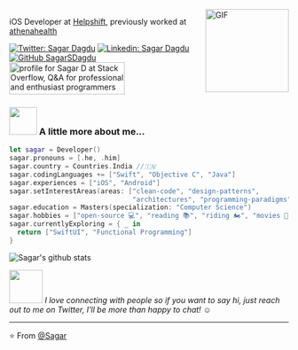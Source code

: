 <img align="right" alt="GIF" src="https://media.giphy.com/media/du3J3cXyzhj75IOgvA/giphy.gif" width="150"/>
<p>iOS Developer at <a href="https://www.helpshift.com">Helpshift</a>, previously worked at <a href="https://www.athenahealth.com">athenahealth</a></p>

[![Twitter: Sagar Dagdu](https://img.shields.io/twitter/follow/Sagar?style=social)](https://twitter.com/SDagdu)
[![Linkedin: Sagar Dagdu](https://img.shields.io/badge/-sagardagdu-blue?style=flat-square&logo=Linkedin&logoColor=white&link=https://www.linkedin.com/in/sagardagdu/)](https://www.linkedin.com/in/sagardagdu/)
[![GitHub SagarSDagdu](https://img.shields.io/github/followers/SagarSDagdu?label=follow&style=social)](https://github.com/SagarSDagdu/)
<br>
<a href="https://stackoverflow.com/users/3825788/sagar-d"><img src="https://stackoverflow.com/users/flair/3825788.png" width="208" height="58" alt="profile for Sagar D at Stack Overflow, Q&amp;A for professional and enthusiast programmers" title="profile for Sagar D at Stack Overflow, Q&amp;A for professional and enthusiast programmers"></a>


### <img src="https://media.giphy.com/media/VgCDAzcKvsR6OM0uWg/giphy.gif" width="50"> A little more about me...  

```swift
let sagar = Developer()
sagar.pronouns = [.he, .him]
sagar.country = Countries.India //🇮🇳
sagar.codingLanguages += ["Swift", "Objective C", "Java"]
sagar.experiences = ["iOS", "Android"]
sagar.setInterestAreas(areas: ["clean-code", "design-patterns", 
                               "architectures", "programming-paradigms"])
sagar.education = Masters(specialization: "Computer Science")
sagar.hobbies = ["open-source 💻", "reading 📚", "riding 🏍", "movies 🍿"]
sagar.currentlyExploring = { _ in
  return ["SwiftUI", "Functional Programming"]
}
```
![Sagar's github stats](https://github-readme-stats.vercel.app/api?username=SagarSDagdu&show_icons=true&hide_border=true)

<img src="https://media.giphy.com/media/LnQjpWaON8nhr21vNW/giphy.gif" width="60">
<em>I love connecting with people so if you want to say hi, just reach out to me on Twitter, I'll be more than happy to chat! ☺️ </em>

---

⭐️ From [@Sagar](https://github.com/SagarSDagdu/)
